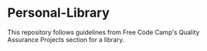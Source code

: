 # Personal-Library
This repository follows guidelines from Free Code Camp's Quality Assurance Projects section for a library.
